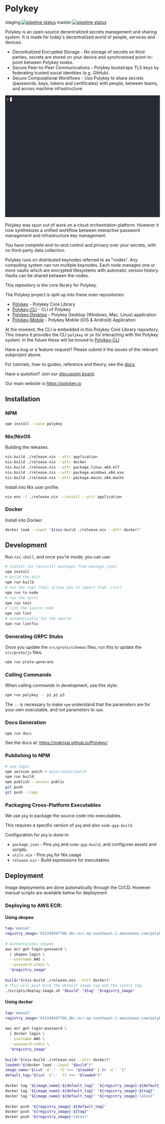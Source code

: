 # Polykey

staging:[![pipeline status](https://gitlab.com/MatrixAI/open-source/Polykey/badges/staging/pipeline.svg)](https://gitlab.com/MatrixAI/open-source/Polykey/commits/staging)
master:[![pipeline status](https://gitlab.com/MatrixAI/open-source/Polykey/badges/master/pipeline.svg)](https://gitlab.com/MatrixAI/open-source/Polykey/commits/master)

Polykey is an open-source decentralized secrets management and sharing system. It is made for today's decentralized world of people, services and devices.

* Decentralized Encrypted Storage - No storage of secrets on third parties, secrets are stored on your device and synchronised point-to-point between Polykey nodes.
* Secure Peer-to-Peer Communications - Polykey bootstraps TLS keys by federating trusted social identities (e.g. GitHub).
* Secure Computational Workflows - Use Polykey to share secrets (passwords, keys, tokens and certificates) with people, between teams, and across machine infrastructure.

![CLI Demo](./images/cli_demo.gif)

Polykey was spun out of work on a cloud orchestration platform. However it now synthesizes a unified workflow between interactive password management and infrastructure key management.

You have complete end-to-end control and privacy over your secrets, with no third-party data collection.

Polykey runs on distributed keynodes referred to as "nodes". Any computing system can run multiple keynodes. Each node manages one or more vaults which are encrypted filesystems with automatic version history. Vaults can be shared between the nodes.

This repository is the core library for Polykey.

The Polykey project is split up into these main repositories:

* [Polykey](https://github.com/MatrixAI/Polykey) - Polykey Core Library
* [Polykey-CLI](https://github.com/MatrixAI/Polykey-CLI) - CLI of Polykey
* [Polykey-Desktop](https://github.com/MatrixAI/Polykey-Desktop) - Polykey Desktop (Windows, Mac, Linux) application
* [Polykey-Mobile](https://github.com/MatrixAI/Polykey-Mobile) - Polykey Mobile (iOS & Android) Application

At the moment, the CLI is embedded in this Polykey Core Library repository. This means it provides the CLI `polykey` or `pk` for interacting with the Polykey system. In the future these will be moved to [Polykey-CLI](https://github.com/MatrixAI/Polykey-CLI).

Have a bug or a feature-request? Please submit it the issues of the relevant subproject above.

For tutorials, how-to guides, reference and theory, see the [docs](https://polykey.io/docs).

Have a question? Join our [discussion board](https://github.com/MatrixAI/Polykey/discussions).

Our main website is https://polykey.io

## Installation

### NPM

```sh
npm install --save polykey
```

### Nix/NixOS

Building the releases:

```sh
nix-build ./release.nix --attr application
nix-build ./release.nix --attr docker
nix-build ./release.nix --attr package.linux.x64.elf
nix-build ./release.nix --attr package.windows.x64.exe
nix-build ./release.nix --attr package.macos.x64.macho
```

Install into Nix user profile:

```sh
nix-env -f ./release.nix --install --attr application
```

### Docker

Install into Docker:

```sh
docker load --input "$(nix-build ./release.nix --attr docker)"
```

## Development

Run `nix-shell`, and once you're inside, you can use:

```sh
# install (or reinstall packages from package.json)
npm install
# build the dist
npm run build
# run the repl (this allows you to import from ./src)
npm run ts-node
# run the tests
npm run test
# lint the source code
npm run lint
# automatically fix the source
npm run lintfix
```

### Generating GRPC Stubs

Once you update the `src/proto/schemas` files, run this to update the `src/proto/js` files.

```sh
npm run proto-generate
```

### Calling Commands

When calling commands in development, use this style:

```sh
npm run polykey -- p1 p2 p3
```

The `--` is necessary to make `npm` understand that the parameters are for your own executable, and not parameters to `npm`.

### Docs Generation

```sh
npm run docs
```

See the docs at: https://matrixai.github.io/Polykey/

### Publishing to NPM

```sh
# npm login
npm version patch # major/minor/patch
npm run build
npm publish --access public
git push
git push --tags
```

### Packaging Cross-Platform Executables

We use `pkg` to package the source code into executables.

This requires a specific version of `pkg` and also `node-gyp-build`.

Configuration for `pkg` is done in:

* `package.json` - Pins `pkg` and `node-gyp-build`, and configures assets and scripts.
* `utils.nix` - Pins `pkg` for Nix usage
* `release.nix` - Build expressions for executables

## Deployment

Image deployments are done automatically through the CI/CD. However manual scripts are available below for deployment.

### Deploying to AWS ECR:

#### Using skopeo

```sh
tag='manual'
registry_image='015248367786.dkr.ecr.ap-southeast-2.amazonaws.com/polykey'

# Authenticates skopeo
aws ecr get-login-password \
  | skopeo login \
  --username AWS \
  --password-stdin \
  "$registry_image"

build="$(nix-build ./release.nix --attr docker)"
# This will push both the default image tag and the latest tag
./scripts/deploy-image.sh "$build" "$tag" "$registry_image"
```

#### Using docker

```sh
tag='manual'
registry_image='015248367786.dkr.ecr.ap-southeast-2.amazonaws.com/polykey'

aws ecr get-login-password \
  | docker login \
  --username AWS \
  --password-stdin \
  "$registry_image"

build="$(nix-build ./release.nix --attr docker)"
loaded="$(docker load --input "$build")"
image_name="$(cut -d':' -f2 <<< "$loaded" | tr -d ' ')"
default_tag="$(cut -d':' -f3 <<< "$loaded")"

docker tag "${image_name}:${default_tag}" "${registry_image}:${default_tag}"
docker tag "${image_name}:${default_tag}" "${registry_image}:${tag}"
docker tag "${image_name}:${default_tag}" "${registry_image}:latest"

docker push "${registry_image}:${default_tag}"
docker push "${registry_image}:${tag}"
docker push "${registry_image}:latest"
```

